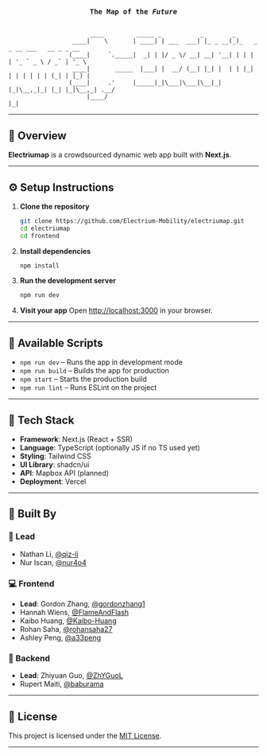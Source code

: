 <h3 align="center">
  <code>The Map of the <i>Future</i></code>
</h3>
<p align="center"><pre><code>
                       ____         _____ _           _        _
                  ____|    \       | ____| | ___  ___| |_ _ __(_)_   _ _ __ ___   __ _ _ __
                 (____|     `._____|  _| | |/ _ \/ __| __| '__| | | | | '_ ` _ \ / _` | '_ \
                  ____|       _____  |___| |  __/ (__| |_| |  | | |_| | | | | | | (_| | |_) |
                 (____|     .'     |_____|_|\___|\___|\__|_|  |_|\__,_|_| |_| |_|\__,_| .__/
                      |____/                                                          |_|
</code></pre></p>

---

## 🧬 Overview

**Electriumap** is a crowdsourced dynamic web app built with **Next.js**.

---

## ⚙️ Setup Instructions



1. **Clone the repository**

   ```bash
   git clone https://github.com/Electrium-Mobility/electriumap.git
   cd electriumap
   cd frontend
   ```

2. **Install dependencies**

   ```bash
   npm install
   ```

3. **Run the development server**

   ```bash
   npm run dev
   ```

4. **Visit your app**
   Open [http://localhost:3000](http://localhost:3000) in your browser.

---

## 🧪 Available Scripts

* `npm run dev` – Runs the app in development mode
* `npm run build` – Builds the app for production
* `npm start` – Starts the production build
* `npm run lint` – Runs ESLint on the project

---

## 📁 Tech Stack

* **Framework**: Next.js (React + SSR)
* **Language**: TypeScript (optionally JS if no TS used yet)
* **Styling**: Tailwind CSS
* **UI Library**: shadcn/ui
* **API**: Mapbox API (planned)
* **Deployment**: Vercel

---

## 👥 Built By

### 🧠 Lead

* Nathan Li, [@qiz-li](https://github.com/qiz-li)
* Nur Iscan, [@nur4o4](https://github.com/nur4o4)

### 💻 Frontend

* **Lead**: Gordon Zhang, [@gordonzhang1](https://github.com/gordonzhang1)
* Hannah Wiens, [@FlameAndFlash](https://github.com/FlameAndFlash)
* Kaibo Huang, [@Kaibo-Huang](https://github.com/Kaibo-Huang)
* Rohan Saha, [@rohansaha27](https://github.com/rohansaha27)
* Ashley Peng, [@a33peng](https://github.com/a33peng)

### 🔧 Backend

* **Lead**: Zhiyuan Guo, [@ZhYGuoL](https://github.com/ZhYGuoL)
* Rupert Maiti, [@baburama](https://github.com/baburama)

---

## 📄 License

This project is licensed under the [MIT License](./LICENSE).

---
